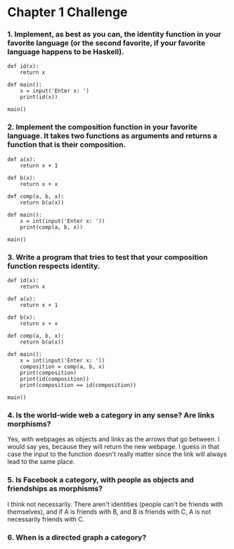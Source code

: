 # Chapter 1 Challenge

### 1. Implement, as best as you can, the identity function in your favorite language (or the second favorite, if your favorite language happens to be Haskell).

```
def id(x):
    return x

def main():
    x = input('Enter x: ')
    print(id(x))

main()
```

### 2. Implement the composition function in your favorite language. It takes two functions as arguments and returns a function that is their composition.

```
def a(x):
    return x + 1

def b(x):
    return x + x

def comp(a, b, x):
    return b(a(x))

def main():
    x = int(input('Enter x: '))
    print(comp(a, b, x))

main()
```

### 3. Write a program that tries to test that your composition function respects identity.

```
def id(x):
    return x

def a(x):
    return x + 1

def b(x):
    return x + x

def comp(a, b, x):
    return b(a(x))

def main():
    x = int(input('Enter x: '))
    composition = comp(a, b, x)
    print(composition)
    print(id(composition))
    print(composition == id(composition))

main()
```

### 4. Is the world-wide web a category in any sense? Are links morphisms?

Yes, with webpages as objects and links as the arrows that go between. I would say yes, because they will return the new webpage. I guess in that case the input to the function doesn't really matter since the link will always lead to the same place.

### 5. Is Facebook a category, with people as objects and friendships as morphisms?

I think not necessarily. There aren't identities (people can't be friends with themselves), and if A is friends with B, and B is friends with C, A is not necessarily friends with C.

### 6. When is a directed graph a category?
